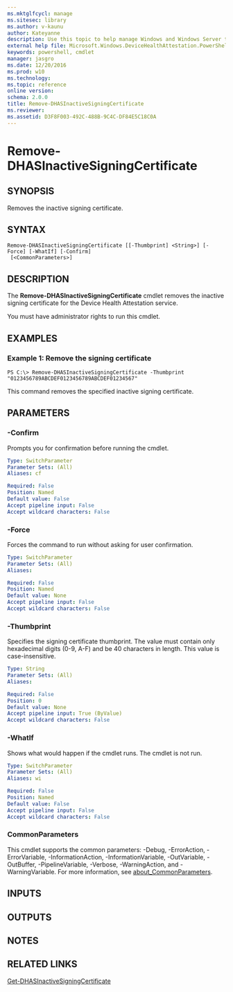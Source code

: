 ```yaml
---
ms.mktglfcycl: manage
ms.sitesec: library
ms.author: v-kaunu
author: Kateyanne
description: Use this topic to help manage Windows and Windows Server technologies with Windows PowerShell.
external help file: Microsoft.Windows.DeviceHealthAttestation.PowerShell.dll-Help.xml
keywords: powershell, cmdlet
manager: jasgro
ms.date: 12/20/2016
ms.prod: w10
ms.technology: 
ms.topic: reference
online version: 
schema: 2.0.0
title: Remove-DHASInactiveSigningCertificate
ms.reviewer:
ms.assetid: D3F8F003-492C-488B-9C4C-DF84E5C18C0A
---
```


# Remove-DHASInactiveSigningCertificate

## SYNOPSIS
Removes the inactive signing certificate.

## SYNTAX

```
Remove-DHASInactiveSigningCertificate [[-Thumbprint] <String>] [-Force] [-WhatIf] [-Confirm]
 [<CommonParameters>]
```

## DESCRIPTION
The **Remove-DHASInactiveSigningCertificate** cmdlet removes the inactive signing certificate for the Device Health Attestation service.

You must have administrator rights to run this cmdlet.

## EXAMPLES

### Example 1: Remove the signing certificate
```
PS C:\> Remove-DHASInactiveSigningCertificate -Thumbprint "0123456789ABCDEF0123456789ABCDEF01234567"
```

This command removes the specified inactive signing certificate.

## PARAMETERS

### -Confirm
Prompts you for confirmation before running the cmdlet.

```yaml
Type: SwitchParameter
Parameter Sets: (All)
Aliases: cf

Required: False
Position: Named
Default value: False
Accept pipeline input: False
Accept wildcard characters: False
```

### -Force
Forces the command to run without asking for user confirmation.

```yaml
Type: SwitchParameter
Parameter Sets: (All)
Aliases: 

Required: False
Position: Named
Default value: None
Accept pipeline input: False
Accept wildcard characters: False
```

### -Thumbprint
Specifies the signing certificate thumbprint.
The value must contain only hexadecimal digits (0-9, A-F) and be 40 characters in length.
This value is case-insensitive.

```yaml
Type: String
Parameter Sets: (All)
Aliases: 

Required: False
Position: 0
Default value: None
Accept pipeline input: True (ByValue)
Accept wildcard characters: False
```

### -WhatIf
Shows what would happen if the cmdlet runs.
The cmdlet is not run.

```yaml
Type: SwitchParameter
Parameter Sets: (All)
Aliases: wi

Required: False
Position: Named
Default value: False
Accept pipeline input: False
Accept wildcard characters: False
```

### CommonParameters
This cmdlet supports the common parameters: -Debug, -ErrorAction, -ErrorVariable, -InformationAction, -InformationVariable, -OutVariable, -OutBuffer, -PipelineVariable, -Verbose, -WarningAction, and -WarningVariable. For more information, see [about_CommonParameters](https://go.microsoft.com/fwlink/?LinkID=113216).

## INPUTS

## OUTPUTS

## NOTES

## RELATED LINKS

[Get-DHASInactiveSigningCertificate](./Get-DHASInactiveSigningCertificate.md)

